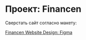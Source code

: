 # Проект: Financen

Сверстать сайт согласно макету:

[Financen Website Design: Figma](https://www.figma.com/file/1k4ASgDZQBPxOvzpGkH6mG/Financen?node-id=1479%3A13128)